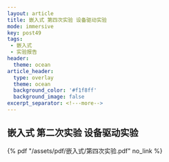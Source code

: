 ```yaml
---
layout: article
title: 嵌入式 第四次实验 设备驱动实验
mode: immersive
key: post49
tags:
 - 嵌入式
 - 实验报告
header:
  theme: ocean
article_header:
  type: overlay
  theme: ocean
  background_color: '#f1f8ff'
  background_image: false
excerpt_separator: <!---more-->
---
```


## 嵌入式 第二次实验 设备驱动实验

<!---more-->
 {% pdf "/assets/pdf/嵌入式/第四次实验.pdf" no_link %}